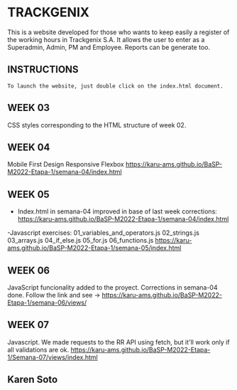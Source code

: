 # TRACKGENIX
This is a website developed for those who wants to keep easily a register of the working hours in Trackgenix S.A. It allows the user to enter as a Superadmin, Admin, PM and Employee. Reports can be generate too.
## INSTRUCTIONS
```
To launch the website, just double click on the index.html document. 
```
## WEEK 03
CSS styles corresponding to the HTML structure of week 02.

## WEEK 04
Mobile First Design Responsive Flexbox
https://karu-ams.github.io/BaSP-M2022-Etapa-1/semana-04/index.html

## WEEK 05
- Index.html in semana-04 improved in base of last week corrections:
https://karu-ams.github.io/BaSP-M2022-Etapa-1/semana-04/index.html

-Javascript exercises:
    01_variables_and_operators.js
    02_strings.js
    03_arrays.js
    04_if_else.js
    05_for.js
    06_functions.js
https://karu-ams.github.io/BaSP-M2022-Etapa-1/semana-05/index.html

## WEEK 06
JavaScript funcionality added to the proyect. Corrections in semana-04 done. Follow the link and see ->
https://karu-ams.github.io/BaSP-M2022-Etapa-1/semana-06/views/

## WEEK 07
Javascript. We made requests to the RR API using fetch, but it'll work only if all validations are ok.
https://karu-ams.github.io/BaSP-M2022-Etapa-1/Semana-07/views/index.html

## Karen Soto